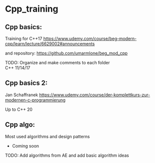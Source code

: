 # Cpp_training
## Cpp basics:
Training for C++17
https://www.udemy.com/course/beg-modern-cpp/learn/lecture/6629002#announcements 

and repository:
https://github.com/umarmlone/beg_mod_cpp

TODO: Organize and make comments to each folder</br>
C++ 11/14/17

## Cpp basics 2:
Jan Schaffranek
https://www.udemy.com/course/der-komplettkurs-zur-modernen-c-programmierung

Up to C++ 20
## Cpp algo:
Most used algorithms and design patterns
- Coming soon

TODO: Add algorithms from AE and add basic algorithm ideas
